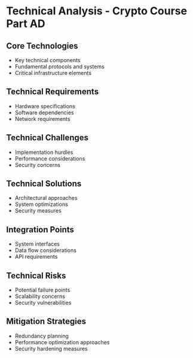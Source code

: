 # Technical Analysis - Crypto Course Part AD

## Core Technologies

- Key technical components
- Fundamental protocols and systems
- Critical infrastructure elements

## Technical Requirements

- Hardware specifications
- Software dependencies
- Network requirements

## Technical Challenges

- Implementation hurdles
- Performance considerations
- Security concerns

## Technical Solutions

- Architectural approaches
- System optimizations
- Security measures

## Integration Points

- System interfaces
- Data flow considerations
- API requirements

## Technical Risks

- Potential failure points
- Scalability concerns
- Security vulnerabilities

## Mitigation Strategies

- Redundancy planning
- Performance optimization approaches
- Security hardening measures